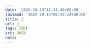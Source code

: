 ```yaml
---
date: '2025-10-13T11:31:48+08:00'
lastmod: '2025-10-14T06:42:24+08:00'
title: 󰪭
url: 󰪭
tags: [赫]
src: GHZR
note:
---
```

